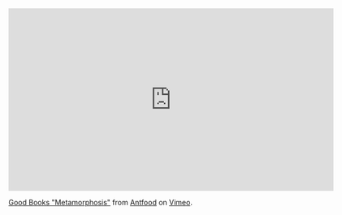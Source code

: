 <!--Vložil jsem tento obsah, protože zobrazuje (animace a hudba) zajímavé zpraování tématu -> Kafkova kniha Proměna.</p>-->

<iframe src="https://player.vimeo.com/video/38439464?color=ffffff&title=0&byline=0&portrait=0" width="640" height="360" frameborder="0" webkitallowfullscreen mozallowfullscreen allowfullscreen></iframe>

<p><a href="https://vimeo.com/38439464">Good Books &quot;Metamorphosis&quot;</a> from <a href="https://vimeo.com/antfood">Antfood</a> on <a href="https://vimeo.com">Vimeo</a>.</p>